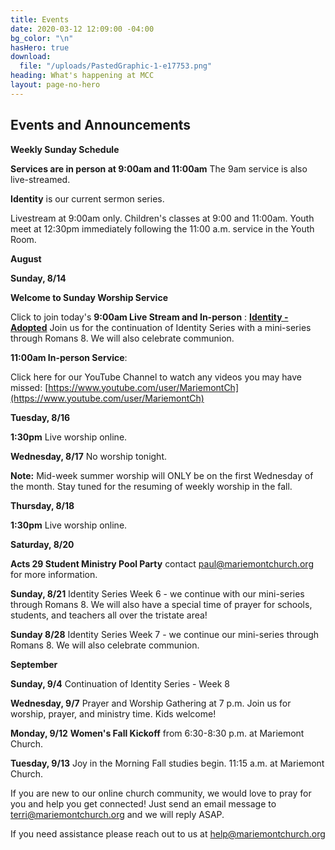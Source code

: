 ```yaml
---
title: Events
date: 2020-03-12 12:09:00 -04:00
bg_color: "\n"
hasHero: true
download:
  file: "/uploads/PastedGraphic-1-e17753.png"
heading: What's happening at MCC
layout: page-no-hero
---
```


## Events and Announcements

**Weekly Sunday Schedule**

**Services are in person at 9:00am and 11:00am** The 9am service is also live-streamed.

**Identity** is our current sermon series.

Livestream at 9:00am only. Children's classes at 9:00 and 11:00am. Youth meet at 12:30pm immediately following the 11:00 a.m. service in the Youth Room.

**August**

**Sunday, 8/14** 

**Welcome to Sunday Worship Service** 

Click to join today's **9:00am Live Stream and In-person** : [**Identity - Adopted**](https://youtu.be/QFpTD0mJoJI) Join us for the continuation of Identity Series with a mini-series through Romans 8. We will also celebrate communion.

**11:00am In-person Service**: 

Click here for our YouTube Channel to watch any videos you may have missed:
[https://www.youtube.com/user/MariemontCh](https://www.youtube.com/user/MariemontCh)

**Tuesday, 8/16**

**1:30pm** Live worship online.

**Wednesday, 8/17** No worship tonight.

**Note:** Mid-week summer worship will ONLY be on the first Wednesday of the month. Stay tuned for the resuming of weekly worship in the fall.

**Thursday, 8/18** 

**1:30pm** Live worship online.

**Saturday, 8/20**

**Acts 29 Student Ministry Pool Party** contact paul@mariemontchurch.org for more information.

**Sunday, 8/21** Identity Series Week 6 - we continue with our mini-series through Romans 8. We will also have a special time of prayer for schools, students, and teachers all over the tristate area!

**Sunday 8/28** Identity Series Week 7 - we continue our mini-series through Romans 8. We will also celebrate communion.

**September**

**Sunday, 9/4** Continuation of Identity Series - Week 8

**Wednesday, 9/7** Prayer and Worship Gathering at 7 p.m.
Join us for worship, prayer, and ministry time. Kids welcome!

**Monday, 9/12** **Women's Fall Kickoff** from 6:30-8:30 p.m. at Mariemont Church. 

**Tuesday, 9/13** Joy in the Morning Fall studies begin. 11:15 a.m. at Mariemont Church.

If you are new to our online church community, we would love to pray for you and help you get connected! Just send an email message to [terri@mariemontchurch.org](http://terri@mariemontchurch.org) and we will reply ASAP.

If you need assistance please reach out to us at [help@mariemontchurch.org](http://help@mariemontchurch.org)

